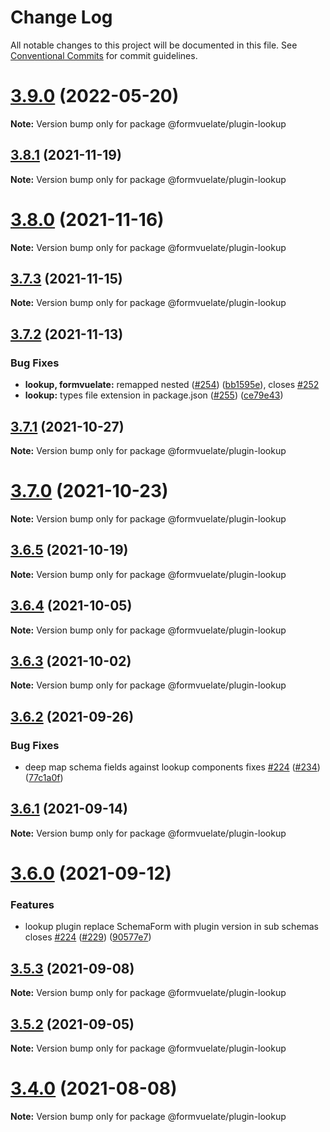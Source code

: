 # Change Log

All notable changes to this project will be documented in this file.
See [Conventional Commits](https://conventionalcommits.org) for commit guidelines.

# [3.9.0](https://github.com/formvuelate/formvuelate-plugin-lookup/compare/v3.8.1...v3.9.0) (2022-05-20)

**Note:** Version bump only for package @formvuelate/plugin-lookup





## [3.8.1](https://github.com/formvuelate/formvuelate-plugin-lookup/compare/v3.8.0...v3.8.1) (2021-11-19)

**Note:** Version bump only for package @formvuelate/plugin-lookup





# [3.8.0](https://github.com/formvuelate/formvuelate-plugin-lookup/compare/v3.7.3...v3.8.0) (2021-11-16)

**Note:** Version bump only for package @formvuelate/plugin-lookup





## [3.7.3](https://github.com/formvuelate/formvuelate-plugin-lookup/compare/v3.7.2...v3.7.3) (2021-11-15)

**Note:** Version bump only for package @formvuelate/plugin-lookup





## [3.7.2](https://github.com/formvuelate/formvuelate-plugin-lookup/compare/v3.7.1...v3.7.2) (2021-11-13)


### Bug Fixes

* **lookup, formvuelate:** remapped nested ([#254](https://github.com/formvuelate/formvuelate-plugin-lookup/issues/254)) ([bb1595e](https://github.com/formvuelate/formvuelate-plugin-lookup/commit/bb1595e1e6d5bc18bd1c10cdff13daae6da14d5e)), closes [#252](https://github.com/formvuelate/formvuelate-plugin-lookup/issues/252)
* **lookup:** types file extension in package.json ([#255](https://github.com/formvuelate/formvuelate-plugin-lookup/issues/255)) ([ce79e43](https://github.com/formvuelate/formvuelate-plugin-lookup/commit/ce79e431cd6520d56f378319b2b8fbafd77f8f38))





## [3.7.1](https://github.com/formvuelate/formvuelate-plugin-lookup/compare/v3.7.0...v3.7.1) (2021-10-27)

**Note:** Version bump only for package @formvuelate/plugin-lookup





# [3.7.0](https://github.com/formvuelate/formvuelate-plugin-lookup/compare/v3.6.5...v3.7.0) (2021-10-23)

**Note:** Version bump only for package @formvuelate/plugin-lookup





## [3.6.5](https://github.com/formvuelate/formvuelate-plugin-lookup/compare/v3.6.4...v3.6.5) (2021-10-19)

**Note:** Version bump only for package @formvuelate/plugin-lookup





## [3.6.4](https://github.com/formvuelate/formvuelate-plugin-lookup/compare/v3.6.3...v3.6.4) (2021-10-05)

**Note:** Version bump only for package @formvuelate/plugin-lookup





## [3.6.3](https://github.com/formvuelate/formvuelate-plugin-lookup/compare/v3.6.2...v3.6.3) (2021-10-02)

**Note:** Version bump only for package @formvuelate/plugin-lookup





## [3.6.2](https://github.com/formvuelate/formvuelate-plugin-lookup/compare/v3.6.1...v3.6.2) (2021-09-26)


### Bug Fixes

* deep map schema fields against lookup components fixes [#224](https://github.com/formvuelate/formvuelate-plugin-lookup/issues/224) ([#234](https://github.com/formvuelate/formvuelate-plugin-lookup/issues/234)) ([77c1a0f](https://github.com/formvuelate/formvuelate-plugin-lookup/commit/77c1a0f0e86b2b0ce48886cef4ce5f920dd34ba2))





## [3.6.1](https://github.com/formvuelate/formvuelate-plugin-lookup/compare/v3.6.0...v3.6.1) (2021-09-14)

**Note:** Version bump only for package @formvuelate/plugin-lookup





# [3.6.0](https://github.com/formvuelate/formvuelate-plugin-lookup/compare/v3.5.3...v3.6.0) (2021-09-12)


### Features

* lookup plugin replace SchemaForm with plugin version in sub schemas closes [#224](https://github.com/formvuelate/formvuelate-plugin-lookup/issues/224) ([#229](https://github.com/formvuelate/formvuelate-plugin-lookup/issues/229)) ([90577e7](https://github.com/formvuelate/formvuelate-plugin-lookup/commit/90577e7662f211d69cc6c3126142f154c3d9be12))





## [3.5.3](https://github.com/formvuelate/formvuelate-plugin-lookup/compare/v3.5.2...v3.5.3) (2021-09-08)

**Note:** Version bump only for package @formvuelate/plugin-lookup





## [3.5.2](https://github.com/formvuelate/formvuelate-plugin-lookup/compare/v3.5.1...v3.5.2) (2021-09-05)

**Note:** Version bump only for package @formvuelate/plugin-lookup





# [3.4.0](https://github.com/formvuelate/formvuelate-plugin-lookup/compare/v3.3.2...v3.4.0) (2021-08-08)

**Note:** Version bump only for package @formvuelate/plugin-lookup

